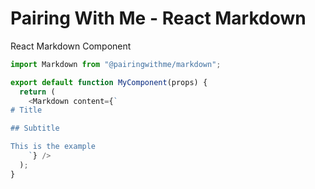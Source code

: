 # Pairing With Me - React Markdown 

React Markdown Component

```js
import Markdown from "@pairingwithme/markdown";

export default function MyComponent(props) {
  return (
    <Markdown content={`
# Title

## Subtitle

This is the example
    `} />
  );
}
```
